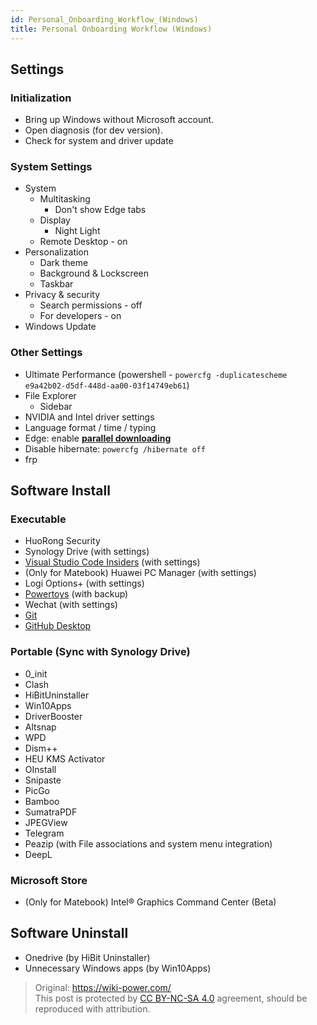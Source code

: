 ```yaml
---
id: Personal_Onboarding_Workflow_(Windows)
title: Personal Onboarding Workflow (Windows)
---
```


## Settings

### Initialization

- Bring up Windows without Microsoft account.
- Open diagnosis (for dev version).
- Check for system and driver update

### System Settings

- System
  - Multitasking
    - Don't show Edge tabs
  - Display
    - Night Light
  - Remote Desktop - on
- Personalization
  - Dark theme
  - Background & Lockscreen
  - Taskbar
- Privacy & security
  - Search permissions - off
  - For developers - on
- Windows Update

### Other Settings

- Ultimate Performance (powershell - `powercfg -duplicatescheme e9a42b02-d5df-448d-aa00-03f14749eb61`)
- File Explorer
  - Sidebar
- NVIDIA and Intel driver settings
- Language format / time / typing
- Edge: enable [**parallel downloading**](edge://flags/#enable-parallel-downloading)
- Disable hibernate: `powercfg /hibernate off`
- frp

## Software Install

### Executable

- HuoRong Security
- Synology Drive (with settings)
- [Visual Studio Code Insiders](https://code.visualstudio.com/insiders/) (with settings)
- (Only for Matebook) Huawei PC Manager (with settings)
- Logi Options+ (with settings)
- [Powertoys](https://github.com/microsoft/PowerToys/releases) (with backup)
- Wechat (with settings)
- [Git](https://git-scm.com/downloads)
- [GitHub Desktop](https://desktop.github.com/)

### Portable (Sync with Synology Drive)

- 0_init
- Clash
- HiBitUninstaller
- Win10Apps
- DriverBooster
- Altsnap
- WPD
- Dism++
- HEU KMS Activator
- OInstall
- Snipaste
- PicGo
- Bamboo
- SumatraPDF
- JPEGView
- Telegram
- Peazip (with File associations and system menu integration)
- DeepL

### Microsoft Store

- (Only for Matebook) Intel® Graphics Command Center (Beta)

## Software Uninstall

- Onedrive (by HiBit Uninstaller)
- Unnecessary Windows apps (by Win10Apps)

> Original: <https://wiki-power.com/>  
> This post is protected by [CC BY-NC-SA 4.0](https://creativecommons.org/licenses/by/4.0/deed.en) agreement, should be reproduced with attribution.
